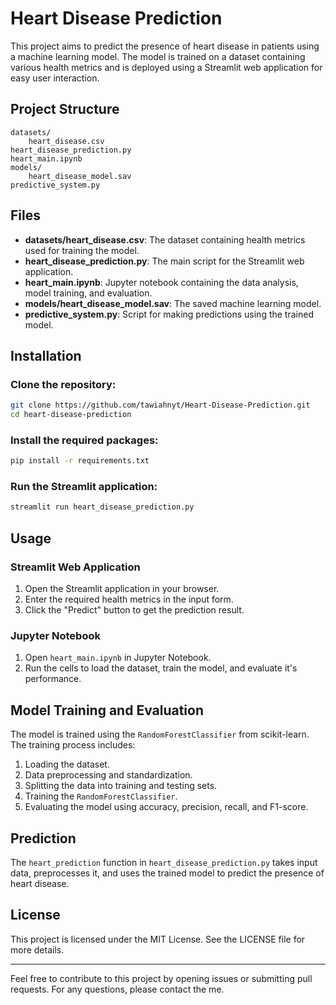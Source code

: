 # Heart Disease Prediction

This project aims to predict the presence of heart disease in patients using a machine learning model. The model is trained on a dataset containing various health metrics and is deployed using a Streamlit web application for easy user interaction.

## Project Structure

```
datasets/
    heart_disease.csv
heart_disease_prediction.py
heart_main.ipynb
models/
    heart_disease_model.sav
predictive_system.py
```

## Files

- **datasets/heart_disease.csv**: The dataset containing health metrics used for training the model.
- **heart_disease_prediction.py**: The main script for the Streamlit web application.
- **heart_main.ipynb**: Jupyter notebook containing the data analysis, model training, and evaluation.
- **models/heart_disease_model.sav**: The saved machine learning model.
- **predictive_system.py**: Script for making predictions using the trained model.

## Installation

### Clone the repository:

```bash
git clone https://github.com/tawiahnyt/Heart-Disease-Prediction.git
cd heart-disease-prediction
```

### Install the required packages:

```bash
pip install -r requirements.txt
```

### Run the Streamlit application:

```bash
streamlit run heart_disease_prediction.py
```

## Usage

### Streamlit Web Application

1. Open the Streamlit application in your browser.
2. Enter the required health metrics in the input form.
3. Click the "Predict" button to get the prediction result.

### Jupyter Notebook

1. Open `heart_main.ipynb` in Jupyter Notebook.
2. Run the cells to load the dataset, train the model, and evaluate it's performance.

## Model Training and Evaluation

The model is trained using the `RandomForestClassifier` from scikit-learn. The training process includes:

1. Loading the dataset.
2. Data preprocessing and standardization.
3. Splitting the data into training and testing sets.
4. Training the `RandomForestClassifier`.
5. Evaluating the model using accuracy, precision, recall, and F1-score.

## Prediction

The `heart_prediction` function in `heart_disease_prediction.py` takes input data, preprocesses it, and uses the trained model to predict the presence of heart disease.

## License

This project is licensed under the MIT License. See the LICENSE file for more details.

---

Feel free to contribute to this project by opening issues or submitting pull requests. For any questions, please contact the me.
